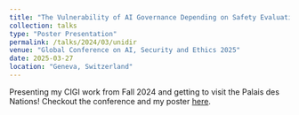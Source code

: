```yaml
---
title: "The Vulnerability of AI Governance Depending on Safety Evaluations"
collection: talks
type: "Poster Presentation"
permalink: /talks/2024/03/unidir
venue: "Global Conference on AI, Security and Ethics 2025"
date: 2025-03-27
location: "Geneva, Switzerland"
---
```


Presenting my CIGI work from Fall 2024 and getting to visit the Palais des Nations! Checkout the conference and my poster [here](https://unidir.org/event/global-conference-on-ai-security-and-ethics-2025/).